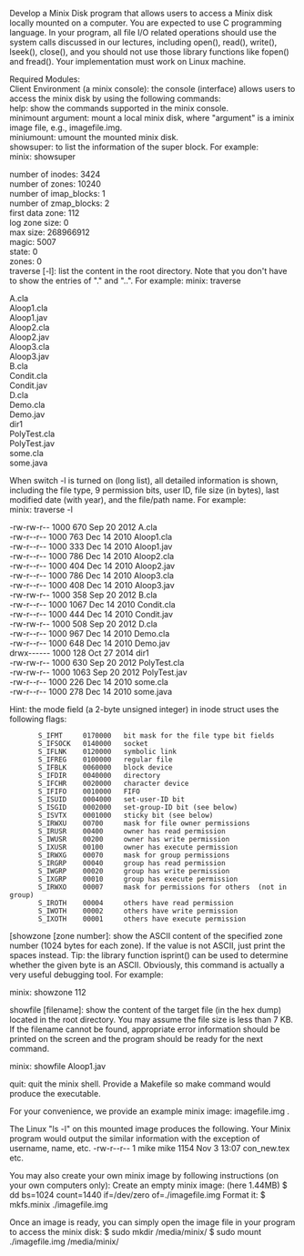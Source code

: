 Develop a Minix Disk program that allows users to access a Minix disk locally mounted on a computer. You are expected to use C programming language. In your program, all file I/O related operations should use the system calls discussed in our lectures, including open(), read(), write(), lseek(), close(), and you should not use those library functions like fopen() and fread(). Your implementation must work on Linux machine.
                      
Required Modules:                
Client Environment (a minix console): the console (interface) allows users to access the minix disk by using the following commands:                      
help: show the commands supported in the minix console.                      
minimount argument: mount a local minix disk, where "argument" is a iminix image file, e.g., imagefile.img.              
miniumount: umount the mounted minix disk.             
showsuper: to list the information of the super block. For example:                     
minix: showsuper                 
                             
number of inodes:         3424                                                   
number of zones:          10240                 
number of imap_blocks: 	    1                     
number of zmap_blocks: 	    2                     
first data zone:    	112                   
log zone size: 	    	0                     
max size: 		    268966912   
magic: 			    5007    
state: 		    	0   
zones: 		    	0   
traverse [-l]: list the content in the root directory. Note that you don't have to show the entries of "." and "..". For example:
minix: traverse   
    
    
A.cla   
Aloop1.cla    
Aloop1.jav    
Aloop2.cla    
Aloop2.jav    
Aloop3.cla    
Aloop3.jav    
B.cla   
Condit.cla    
Condit.jav    
D.cla   
Demo.cla    
Demo.jav    
dir1    
PolyTest.cla    
PolyTest.jav    
some.cla    
some.java   
    
    
When switch -l is turned on (long list), all detailed information is shown, including the file type, 9 permission bits, user ID, file size (in bytes), last modified date (with year), and the file/path name. For example:   
minix: traverse -l    
    
-rw-rw-r-- 1000 670 Sep 20  2012 A.cla    
-rw-r--r-- 1000 763 Dec 14  2010 Aloop1.cla   
-rw-r--r-- 1000 333 Dec 14  2010 Aloop1.jav   
-rw-r--r-- 1000 786 Dec 14  2010 Aloop2.cla   
-rw-r--r-- 1000 404 Dec 14  2010 Aloop2.jav   
-rw-r--r-- 1000 786 Dec 14  2010 Aloop3.cla   
-rw-r--r-- 1000 408 Dec 14  2010 Aloop3.jav   
-rw-rw-r-- 1000 358 Sep 20  2012 B.cla    
-rw-r--r-- 1000 1067 Dec 14  2010 Condit.cla    
-rw-r--r-- 1000 444 Dec 14  2010 Condit.jav   
-rw-rw-r-- 1000 508 Sep 20  2012 D.cla    
-rw-r--r-- 1000 967 Dec 14  2010 Demo.cla   
-rw-r--r-- 1000 648 Dec 14  2010 Demo.jav   
drwx------ 1000 128 Oct 27  2014 dir1   
-rw-rw-r-- 1000 630 Sep 20  2012 PolyTest.cla   
-rw-rw-r-- 1000 1063 Sep 20  2012 PolyTest.jav    
-rw-r--r-- 1000 226 Dec 14  2010 some.cla   
-rw-r--r-- 1000 278 Dec 14  2010 some.java    
    
    
    
        
Hint: the mode field (a 2-byte unsigned integer) in inode struct uses the following flags:    
    
           S_IFMT     0170000   bit mask for the file type bit fields       
           S_IFSOCK   0140000   socket        
           S_IFLNK    0120000   symbolic link       
           S_IFREG    0100000   regular file        
           S_IFBLK    0060000   block device        
           S_IFDIR    0040000   directory       
           S_IFCHR    0020000   character device        
           S_IFIFO    0010000   FIFO        
           S_ISUID    0004000   set-user-ID bit      
           S_ISGID    0002000   set-group-ID bit (see below)        
           S_ISVTX    0001000   sticky bit (see below)        
           S_IRWXU    00700     mask for file owner permissions   
           S_IRUSR    00400     owner has read permission   
           S_IWUSR    00200     owner has write permission    
           S_IXUSR    00100     owner has execute permission    
           S_IRWXG    00070     mask for group permissions    
           S_IRGRP    00040     group has read permission   
           S_IWGRP    00020     group has write permission    
           S_IXGRP    00010     group has execute permission    
           S_IRWXO    00007     mask for permissions for others  (not in group)   
           S_IROTH    00004     others have read permission   
           S_IWOTH    00002     others have write permission    
           S_IXOTH    00001     others have execute permission  
              
[showzone [zone number]: show the ASCII content of the specified zone number (1024 bytes for each zone). If the value is not ASCII, just print the spaces instead. Tip: the library function isprint() can be used to determine whether the given byte is an ASCII. Obviously, this command is actually a very useful debugging tool. For example:    
    
minix: showzone 112   
    
        
showfile [filename]: show the content of the target file (in the hex dump) located in the root directory. You may assume the file size is less than 7 KB. If the filename cannot be found, appropriate error information should be printed on the screen and the program should be ready for the next command.    
    
minix: showfile Aloop1.jav    

quit: quit the minix shell.
Provide a Makefile so make command would produce the executable.

For your convenience, we provide an example minix image:  imagefile.img . 

The Linux "ls -l" on this mounted image produces the following. Your Minix program would output the similar information with the exception of username, name, etc.
-rw-r--r-- 1 mike mike 1154 Nov  3 13:07 con_new.tex
etc.

You may also create your own minix image by following instructions (on your own computers only):
Create an empty minix image: (here 1.44MB)
 $ dd bs=1024 count=1440 if=/dev/zero of=./imagefile.img
Format it:
 $ mkfs.minix ./imagefile.img 

Once an image is ready, you can simply open the image file in your program to access the minix disk:
 $ sudo mkdir /media/minix/ 
 $ sudo mount ./imagefile.img /media/minix/
